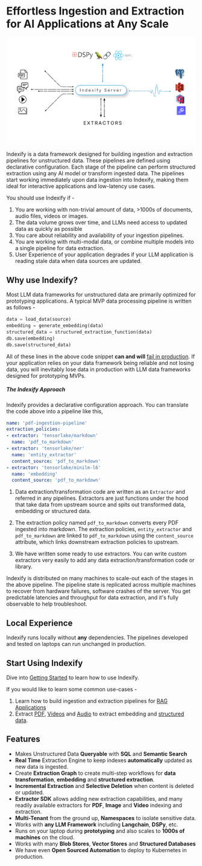 # Effortless Ingestion and Extraction for AI Applications at Any Scale

![Indexify High Level](images/Indexify_KAT.gif)

Indexify is a data framework designed for building ingestion and extraction pipelines for unstructured data. These pipelines are defined using declarative configuration. Each stage of the pipeline can perform structured extraction using any AI model or transform ingested data. The pipelines start working immediately upon data ingestion into Indexify, making them ideal for interactive applications and low-latency use cases.

You should use Indexify if - 

1. You are working with non-trivial amount of data, >1000s of documents, audio files, videos or images. 
2. The data volume grows over time, and LLMs need access to updated data as quickly as possible
3. You care about reliability and availability of your ingestion pipelines. 
4. You are working with multi-modal data, or combine multiple models into a single pipeline for data extraction.
5. User Experience of your application degrades if your LLM application is reading stale data when data sources are updated.

## Why use Indexify?
Most LLM data frameworks for unstructured data are primarily optimized for prototyping applications. A typical MVP data processing pipeline is written as follows -
```python
data = load_data(source)
embedding = generate_embedding(data) 
structured_data = structured_extraction_function(data)
db.save(embedding)
db.save(structured_data)
```
All of these lines in the above code snippet **can and will** [fail in production](https://www.somethingsimilar.com/2013/01/14/notes-on-distributed-systems-for-young-bloods/). If your application relies on your data framework being reliable and not losing data, you will inevitably lose data in production with LLM data frameworks designed for prototyping MVPs.

##### The Indexify Approach
Indexify provides a declarative configuration approach. You can translate the code above into a pipeline like this,
```yaml
name: 'pdf-ingestion-pipeline'
extraction_policies:
- extractor: 'tensorlake/markdown'
  name: 'pdf_to_markdown'
- extractor: 'tensorlake/ner'
  name: 'entity_extractor'
  content_source: 'pdf_to_markdown'
- extractor: 'tensorlake/minilm-l6'
  name: 'embedding'
  content_source: 'pdf_to_markdown'
```

1. Data extraction/transformation code are written as an `Extractor` and referred in any pipelines. Extractors are just functions under the hood that take data from upstream source and spits out transformed data, embedding or structured data. 

2. The extraction policy named `pdf_to_markdown` converts every PDF ingested into markdown. The extraction policies, `entity_extractor` and `pdf_to_markdown` are linked to `pdf_to_markdown` using the `content_source` attribute, which links downstream extraction policies to upstream. 

3. We have written some ready to use extractors. You can write custom extractors very easily to add any data extraction/transformation code or library.

Indexify is distributed on many machines to scale-out each of the stages in the above pipeline. The pipeline state is replicated across multiple machines to recover from hardware failures, software crashes of the server. You get predictable latencies and throughput for data extraction, and it's fully observable to help troubleshoot. 

## Local Experience
Indexify runs locally without **any** dependencies. The pipelines developed and tested on laptops can run unchanged in production.

## Start Using Indexify

Dive into [Getting Started](getting_started.md) to learn how to use Indexify.

If you would like to learn some common use-cases - 

1. Learn how to build ingestion and extraction pipelines for [RAG Applications](usecases/rag.md)
2. Extract [PDF](usecases/pdf_extraction.md), [Videos](usecases/video_rag.md) and [Audio](usecases/audio_extraction.md) to extract embedding and [structured data](usecases/image_retrieval.md).

## Features

* Makes Unstructured Data **Queryable** with **SQL** and **Semantic Search**
* **Real Time** Extraction Engine to keep indexes **automatically** updated as new data is ingested.
* Create **Extraction Graph** to create multi-step workflows for **data transformation**, **embedding** and **structured extraction**.
* **Incremental Extraction** and **Selective Deletion** when content is deleted or updated.
* **Extractor SDK** allows adding new extraction capabilities, and many readily available extractors for **PDF**, **Image** and **Video** indexing and extraction.
* **Multi-Tenant** from the ground up, **Namespaces** to isolate sensitive data.
* Works with **any LLM Framework** including **Langchain**, **DSPy**, etc.
* Runs on your laptop during **prototyping** and also scales to **1000s of machines** on the cloud.
* Works with many **Blob Stores**, **Vector Stores** and **Structured Databases**
* We have even **Open Sourced Automation** to deploy to Kubernetes in production.


